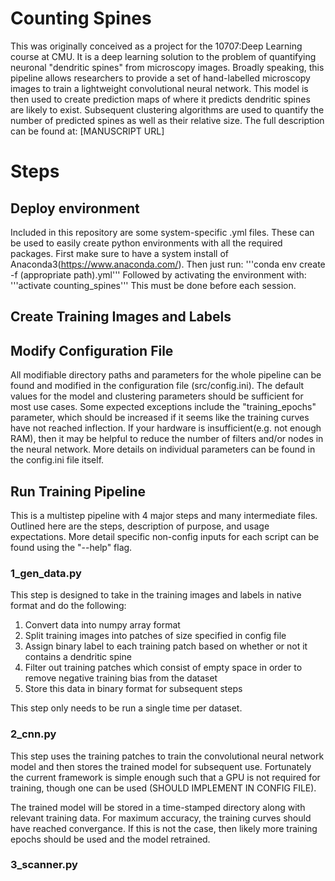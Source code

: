 # Counting Spines
This was originally conceived as a project for the 10707:Deep Learning course at CMU. It is a deep learning solution to the problem of quantifying neuronal "dendritic spines" from microscopy images. Broadly speaking, this pipeline allows researchers to provide a set of hand-labelled microscopy images to train a lightweight convolutional neural network. This model is then used to create prediction maps of where it predicts dendritic spines are likely to exist. Subsequent clustering algorithms are used to quantify the number of predicted spines as well as their relative size. The full description can be found at: [MANUSCRIPT URL]


# Steps

## Deploy environment

Included in this repository are some system-specific .yml files. These can be used to easily create python environments with all the required packages. First make sure to have a system install of Anaconda3(https://www.anaconda.com/). Then just run:
'''conda env create -f (appropriate path).yml'''
Followed by activating the environment with:
'''activate counting_spines'''
This must be done before each session.

## Create Training Images and Labels

## Modify Configuration File
All modifiable directory paths and parameters for the whole pipeline can be found and modified in the configuration file (src/config.ini). The default values for the model and clustering parameters should be sufficient for most use cases. Some expected exceptions include the "training_epochs" parameter, which should be increased if it seems like the training curves have not reached inflection. If your hardware is insufficient(e.g. not enough RAM), then it may be helpful to reduce the number of filters and/or nodes in the neural network. More details on individual parameters can be found in the config.ini file itself.

## Run Training Pipeline
This is a multistep pipeline with 4 major steps and many intermediate files. Outlined here are the steps, description of purpose, and usage expectations. More detail specific non-config inputs for each script can be found using the "--help" flag. 

### 1_gen_data.py
This step is designed to take in the training images and labels in native format and do the following:

1. Convert data into numpy array format
1. Split training images into patches of size specified in config file
1. Assign binary label to each training patch based on whether or not it contains a dendritic spine
1. Filter out training patches which consist of empty space in order to remove negative training bias from the dataset
1. Store this data in binary format for subsequent steps

This step only needs to be run a single time per dataset.

### 2_cnn.py
This step uses the training patches to train the convolutional neural network model and then stores the trained model for subsequent use. Fortunately the current framework is simple enough such that a GPU is not required for training, though one can be used (SHOULD IMPLEMENT IN CONFIG FILE).

The trained model will be stored in a time-stamped directory along with relevant training data. For maximum accuracy, the training curves should have reached convergance. If this is not the case, then likely more training epochs should be used and the model retrained.

### 3_scanner.py
